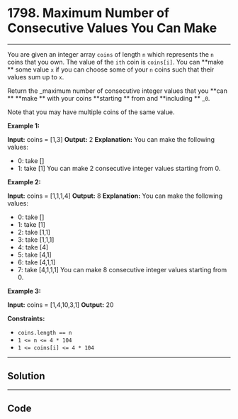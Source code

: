 # 1798. Maximum Number of Consecutive Values You Can Make

---

You are given an integer array `coins` of length `n` which represents the `n` coins that you own. The value of the `ith` coin is `coins[i]`. You can **make ** some value `x` if you can choose some of your `n` coins such that their values sum up to `x`.

Return the _maximum number of consecutive integer values that you **can ** **make ** with your coins **starting ** from and **including ** _`0`.

Note that you may have multiple coins of the same value.

 

**Example 1:**


**Input:** coins = [1,3]
**Output:** 2
**Explanation:** You can make the following values:
- 0: take []
- 1: take [1]
You can make 2 consecutive integer values starting from 0.

**Example 2:**


**Input:** coins = [1,1,1,4]
**Output:** 8
**Explanation:** You can make the following values:
- 0: take []
- 1: take [1]
- 2: take [1,1]
- 3: take [1,1,1]
- 4: take [4]
- 5: take [4,1]
- 6: take [4,1,1]
- 7: take [4,1,1,1]
You can make 8 consecutive integer values starting from 0.

**Example 3:**


**Input:** coins = [1,4,10,3,1]
**Output:** 20

 

**Constraints:**

  * `coins.length == n`
  * `1 <= n <= 4 * 104`
  * `1 <= coins[i] <= 4 * 104`

---

## Solution



---

## Code
```python


```
